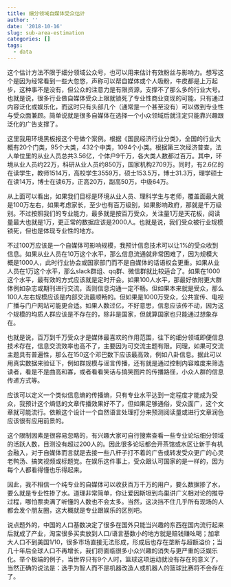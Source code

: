 ```yaml
---
title: 细分领域自媒体受众估计
author: ''
date: '2018-10-16'
slug: sub-area-estimation
categories: []
tags:
  - data
---
```

这个估计方法不限于细分领域公众号，也可以用来估计有效粉丝与影响力。想写这个是因为经常看到一些大忽悠，声称可以帮自媒体或个人吸粉，牛皮都是上万起步，这种事不是没有，但公众的注意力是有限资源，支撑不了那么多的行业大号。也就是说，很多行业做自媒体受众上限就锁死了专业性商业变现的可能，只有通过内容泛化或娱乐化，而这时只有头部几个（通常是一个甚至没有）可以做到专业性与受众面兼顾。简单说就是很多自媒体在选择一个小众领域后就注定只能靠兴趣跟泛化的广告支撑了。

这里我用环境黑板报这个号做个案例。根据《国民经济行业分类》，全国的行业大概有20个门类，95个大类，432个中类，1094个小类。根据第三次经济普查，法人单位里的从业人员总共3.56亿，个体户9千万，各大类人数都过百万。其中，环境从业人员约22万，科研从业人员约850万，国家机构2709万。同时，有2.6亿的在读学生，教师1514万，高校学生3559万，硕士153.5万，博士31.3万，理学硕士在读14万，博士在读6万，正高20万，副高50万，中级64万。

从上面可以看出，如果我们目标是环境从业人员、理科学生与老师，覆盖面最大就是100万左右，如果考虑家长，至少也有百万级别，如果影响政府，那就是千万级别。不过按照我们的专业能力，最多就是按百万受众，关注量1万是天花板，阅读量最大也就是1万，更正常的数据应该是2000人。也就是说，我们受众被行业规模锁死，但也是体现专业性的地方。

不过100万应该是一个自媒体可影响规模，我预计信息技术可以让1%的受众收到信息。如果从业人员在10万这个水平，那么信息流通就非常困难了，因为规模大概是1000人，此时行业协会或国家部门而不是自媒体的话语权会更重。如果从业人员在1万这个水平，那么slack群组、qq群、微信群就比较适合了。如果在1000这个水平，最有效的方式应该就是定时开会。如果100人水平，那最好依附更大群体例如杂志或期刊进行交流，否则信息沟通一定不畅。但如果本来就是受众，那么100人左右规模应该是内部交流最顺畅的。但如果是1000万受众，公共宣传、电视广播与门户网站可能更合适。如果人数过亿，不好意思，信息应该传不动，因为这个规模的均质人群应该是不存在的，除非是国家，但就算国家也只能通过想象存在。

也就是说，百万到千万受众才是媒体最喜欢的作用范围，往下的细分领域即便信息技术存在，信息交流效率也高不了，主要因为可交流主题有限。同理，如果可交流主题具有普遍性，那么在150这个邓巴数下应该最高效，例如八卦信息。据此可以用真实数据来验证下，例如群规模与谣言传播，还有就是通过控制内容难度来筛选读者，看是不是曲高和寡，或者看看笑话与搞笑图片的传播路径，小众人群的信息传递方式等。

应该可以定义一个类似信息熵的传播熵，只有专业水平达到一定程度才能成为受众，我预计这个熵低的文章传播效果好不了，但如果足够通俗，受众面广，这个文章就可能流行。依赖这个设计一个自然语言处理打分来预测阅读量或进行文章润色应该很有应用前景的。

这个限制因素是很容易忽略的，有兴趣大家可自行搜索查看一些专业论坛细分领域的活跃人数，目测没有超过200人的。因此很多论坛都会开茶馆或水区让新手有机会融入，对于自媒体而言就是去接一些八杆子打不着的广告或转发受众更广的心灵老鸭汤、搞笑视频或标题党。在娱乐这件事上，受众跟认可国家的是一样的，因为每个人都看得懂也乐得起来。

因此，我不相信一个纯专业的自媒体可以收获百万千万的用户，要么数据掺了水，要么就是专业性掺了水。道理非常简单，你让爱因斯坦到鸟巢讲广义相对论的推导过程，哪怕票卖满了听懂的人数也不会太多。当然，这决挡不住几乎所有现场的人都会发个朋友圈，这大概就是专业跟娱乐的区别吧。

说点题外的，中国的人口基数决定了很多在国外只能当兴趣的东西在国内流行起来后就成了产业，淘宝很多买卖放到人口/语言基数小的地方就是赔钱赚吆喝；加拿大人口不到美国1/10，很多市场直接无法形成，形成后也存在垄断与超额溢价；当几十年后全球人口不再增长，我们将面临很多小众兴趣的消失与更严重的泛娱乐化。举个极端的例子，当世界只有9个人时，篮球这项运动就没有存在的意义了，当然正确的说法是：选手为智人而不是机器改造人或机器人的篮球比赛将不会存在了。